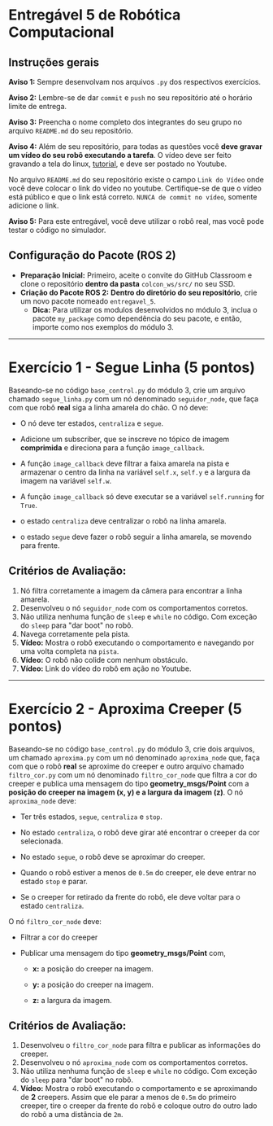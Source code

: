 # Entregável 5 de Robótica Computacional

## Instruções gerais

**Aviso 1:** Sempre desenvolvam nos arquivos `.py` dos respectivos exercícios.

**Aviso 2:** Lembre-se de dar `commit` e `push` no seu repositório até o horário limite de entrega.

**Aviso 3:** Preencha o nome completo dos integrantes do seu grupo no arquivo `README.md` do seu repositório.

**Aviso 4:** Além de seu repositório, para todas as questões você **deve gravar um vídeo do seu robô executando a tarefa**. O vídeo deve ser feito gravando a tela do linux, [tutorial](https://insper.github.io/robotica-computacional/screen_record/), e deve ser postado no Youtube. 

No arquivo `README.md` do seu repositório existe o campo `Link do Vídeo` onde você deve colocar o link do video no youtube. Certifique-se de que o vídeo está público e que o link está correto. `NUNCA de commit no vídeo`, somente adicione o link.

**Aviso 5:** Para este entregável, você deve utilizar o robô real, mas você pode testar o código no simulador.

## Configuração do Pacote (ROS 2)

- **Preparação Inicial:** Primeiro, aceite o convite do GitHub Classroom e clone o repositório **dentro da pasta** `colcon_ws/src/` no seu SSD.
- **Criação do Pacote ROS 2:** **Dentro do diretório do seu repositório**, crie um novo pacote nomeado `entregavel_5`.
    - **Dica:** Para utilizar os modulos desenvolvidos no módulo 3, inclua o pacote `my_package` como dependência do seu pacote, e então, importe como nos exemplos do módulo 3.

____________________________________________________________________

# Exercício 1 - Segue Linha (5 pontos)
Baseando-se no código `base_control.py` do módulo 3, crie um arquivo chamado `segue_linha.py` com um nó denominado `seguidor_node`, que faça com que robô **real** siga a linha amarela do chão. O nó deve:

* O nó deve ter estados, `centraliza` e `segue`.

* Adicione um subscriber, que se inscreve no tópico de imagem **comprimida** e direciona para a função `image_callback`.

* A função `image_callback` deve filtrar a faixa amarela na pista e armazenar o centro da linha na variável `self.x`, `self.y` e a largura da imagem na variável `self.w`.

* A função `image_callback` só deve executar se a variável `self.running` for `True`.

* o estado `centraliza` deve centralizar o robô na linha amarela.

* o estado `segue` deve fazer o robô seguir a linha amarela, se movendo para frente.

## Critérios de Avaliação:

1. Nó filtra corretamente a imagem da câmera para encontrar a linha amarela.
2. Desenvolveu o nó `seguidor_node` com os comportamentos corretos.
3. Não utiliza nenhuma função de `sleep` e `while` no código. Com exceção do `sleep` para "dar boot" no robô.
5. Navega corretamente pela pista.
5. **Vídeo:** Mostra o robô executando o comportamento e navegando por uma volta completa na `pista`.
6. **Vídeo:** O robô não colide com nenhum obstáculo.
7. **Vídeo:** Link do vídeo do robô em ação no Youtube.

____________________________________________________________________

# Exercício 2 - Aproxima Creeper (5 pontos)
Baseando-se no código `base_control.py` do módulo 3, crie dois arquivos, um chamado `aproxima.py` com um nó denominado `aproxima_node` que, faça com que o robô **real** se aproxime do creeper e outro arquivo chamado `filtro_cor.py` com um nó denominado `filtro_cor_node` que filtra a cor do creeper e publica uma mensagem do tipo **geometry_msgs/Point** com a **posição do creeper na imagem (x, y) e a largura da imagem (z)**.
O nó `aproxima_node` deve:

* Ter três estados, `segue`, `centraliza` e `stop`.

* No estado `centraliza`, o robô deve girar até encontrar o creeper da cor selecionada.

* No estado `segue`, o robô deve se aproximar do creeper.

* Quando o robô estiver a menos de `0.5m` do creeper, ele deve entrar no estado `stop` e parar.

* Se o creeper for retirado da frente do robô, ele deve voltar para o estado `centraliza`.

O nó `filtro_cor_node` deve:

* Filtrar a cor do creeper

* Publicar uma mensagem do tipo **geometry_msgs/Point** com,

    * **x:** a posição do creeper na imagem.

    * **y:** a posição do creeper na imagem.

    * **z:** a largura da imagem.


## Critérios de Avaliação:

1. Desenvolveu o `filtro_cor_node` para filtra e publicar as informações do creeper.
2. Desenvolveu o nó `aproxima_node` com os comportamentos corretos.
3. Não utiliza nenhuma função de `sleep` e `while` no código. Com exceção do `sleep` para "dar boot" no robô.
4. **Vídeo:** Mostra o robô executando o comportamento e se aproximando de **2** creepers. Assim que ele parar a menos de `0.5m` do primeiro creeper, tire o creeper da frente do robô e coloque outro do outro lado do robô a uma distância de `2m`.
